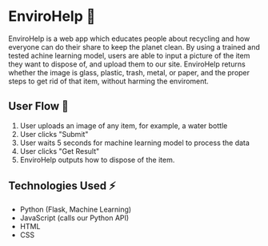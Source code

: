 # EnviroHelp 🌳
EnviroHelp is a web app which educates people about recycling and how everyone can do their share to keep the planet clean. By using a trained and tested achine learning model, users are able to input a picture of the item they want to dispose of, and upload them to our site. EnviroHelp returns whether the image is glass, plastic, trash, metal, or paper, and the proper steps to get rid of that item, without harming the enviroment.

## User Flow 👤
1. User uploads an image of any item, for example, a water bottle
2. User clicks "Submit"
3. User waits 5 seconds for machine learning model to process the data
4. User clicks "Get Result"
5. EnviroHelp outputs how to dispose of the item. 

## Technologies Used ⚡
- Python (Flask, Machine Learning)
- JavaScript (calls our Python API)
- HTML
- CSS
